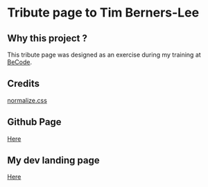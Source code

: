 # Tribute page to Tim Berners-Lee

## Why this project ? 

This tribute page was designed as an exercise during my training at [BeCode](https://becode.org/).

## Credits 

[normalize.css](https://github.com/necolas/normalize.css/blob/master/README.md)

## Github Page 

[Here](https://massartval.github.io/tim-berners-lee/index.html)

## My dev landing page

[Here](https://massartval.github.io/)


